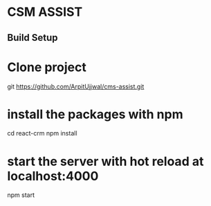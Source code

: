 # CSM ASSIST

## Build Setup

# Clone project
git https://github.com/ArpitUjjwal/cms-assist.git

# install the packages with npm
cd react-crm
npm install

# start the server with hot reload at localhost:4000
npm start
